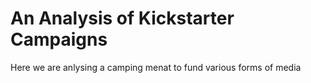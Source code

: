 # An Analysis of Kickstarter Campaigns
Here we are anlysing a camping menat to fund various forms of media


